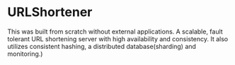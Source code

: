 # URLShortener
This was built from scratch without external applications. A scalable, fault tolerant URL shortening server with high availability and consistency. It also utilizes consistent hashing, a distributed database(sharding) and monitoring.)
